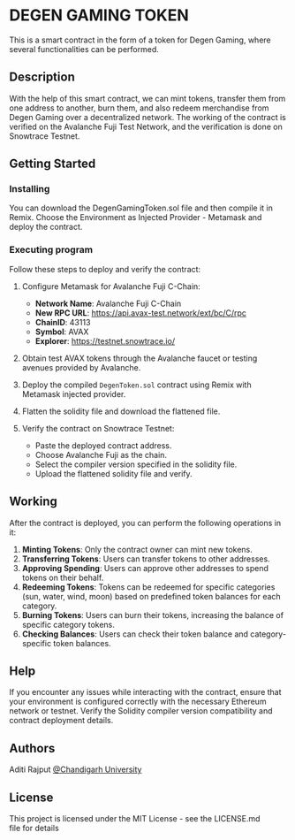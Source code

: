 # DEGEN GAMING TOKEN
This is a smart contract in the form of a token for Degen Gaming, where several functionalities can be performed.

## Description
With the help of this smart contract, we can mint tokens, transfer them from one address to another, burn them, and also redeem merchandise from Degen Gaming over a decentralized network. The working of the contract is verified on the Avalanche Fuji Test Network, and the verification is done on Snowtrace Testnet.

## Getting Started
### Installing
You can download the DegenGamingToken.sol file and then compile it in Remix. Choose the Environment as Injected Provider - Metamask and deploy the contract.

### Executing program

Follow these steps to deploy and verify the contract:

1. Configure Metamask for Avalanche Fuji C-Chain:
   - **Network Name**: Avalanche Fuji C-Chain
   - **New RPC URL**: https://api.avax-test.network/ext/bc/C/rpc
   - **ChainID**: 43113
   - **Symbol**: AVAX
   - **Explorer**: https://testnet.snowtrace.io/

2. Obtain test AVAX tokens through the Avalanche faucet or testing avenues provided by Avalanche.

3. Deploy the compiled `DegenToken.sol` contract using Remix with Metamask injected provider.

4. Flatten the solidity file and download the flattened file.

5. Verify the contract on Snowtrace Testnet:
   - Paste the deployed contract address.
   - Choose Avalanche Fuji as the chain.
   - Select the compiler version specified in the solidity file.
   - Upload the flattened solidity file and verify.
     
## Working
After the contract is deployed, you can perform the following operations in it:

1. **Minting Tokens**: Only the contract owner can mint new tokens.
2. **Transferring Tokens**: Users can transfer tokens to other addresses.
3. **Approving Spending**: Users can approve other addresses to spend tokens on their behalf.
4. **Redeeming Tokens**: Tokens can be redeemed for specific categories (sun, water, wind, moon) based on predefined token balances for each category.
5. **Burning Tokens**: Users can burn their tokens, increasing the balance of specific category tokens.
6. **Checking Balances**: Users can check their token balance and category-specific token balances.


## Help
If you encounter any issues while interacting with the contract, ensure that your environment is configured correctly with the necessary Ethereum network or testnet. Verify the Solidity compiler version compatibility and contract deployment details.

## Authors

Aditi Rajput
[@Chandigarh University](https://www.linkedin.com/in/aditi-rajput-b9360720b/)


## License

This project is licensed under the MIT License - see the LICENSE.md file for details
